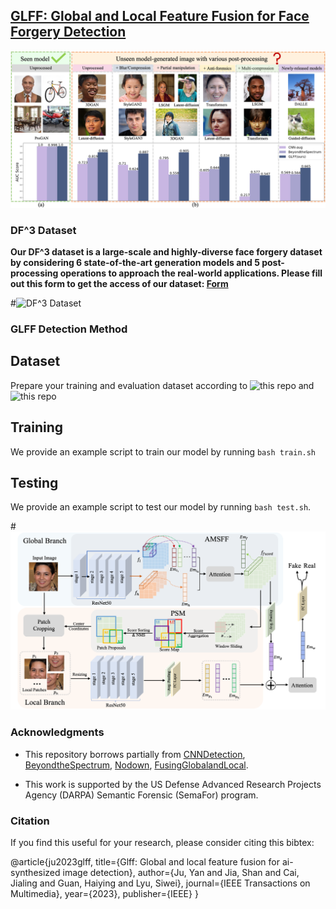 ## [GLFF: Global and Local Feature Fusion for Face Forgery Detection](https://arxiv.org/pdf/2211.08615.pdf)
![Teaser](https://github.com/littlejuyan/GLFF/blob/main/teaser3.png)

### DF^3 Dataset

**Our DF^3 dataset is a large-scale and highly-diverse face forgery dataset by considering 6 state-of-the-art generation models and 5 post-processing operations to approach the real-world applications. Please fill out this form to get the access of our dataset: [Form](https://docs.google.com/forms/d/1STdUMSbrG-f9lWcgSEpZpi13ntg-aznPJqUFGdeTP6w/viewform?edit_requested=true)**

#![DF^3 Dataset](https://github.com/littlejuyan/GLFF/blob/main/ourdataset.png)


### GLFF Detection Method


## Dataset
Prepare your training and evaluation dataset according to ![this repo](https://github.com/peterwang512/CNNDetection) and ![this repo](https://github.com/littlejuyan/FusingGlobalandLocal)


## Training
We provide an example script to train our model by running `bash train.sh`

## Testing
We provide an example script to test our model by running `bash test.sh`. 

#![GLFF Framework](https://github.com/littlejuyan/GLFF/blob/main/framework1.png)

### Acknowledgments
- This repository borrows partially from [CNNDetection](https://github.com/peterwang512/CNNDetection), [BeyondtheSpectrum](https://github.com/SSAW14/BeyondtheSpectrum), [Nodown](https://github.com/grip-unina/GANimageDetection), [FusingGlobalandLocal](https://github.com/littlejuyan/FusingGlobalandLocal).

- This work is supported by the US Defense Advanced Research Projects Agency (DARPA) Semantic Forensic (SemaFor) program.

### Citation
If you find this useful for your research, please consider citing this bibtex:

@article{ju2023glff,
  title={Glff: Global and local feature fusion for ai-synthesized image detection},
  author={Ju, Yan and Jia, Shan and Cai, Jialing and Guan, Haiying and Lyu, Siwei},
  journal={IEEE Transactions on Multimedia},
  year={2023},
  publisher={IEEE}
}

